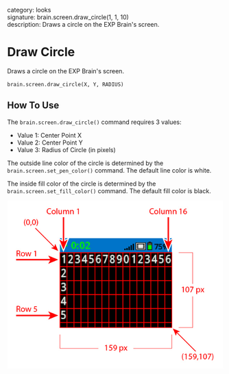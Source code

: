 category: looks  
signature: brain.screen.draw_circle(1, 1, 10)  
description: Draws a circle on the EXP Brain's screen.  

# Draw Circle

Draws a circle on the EXP Brain's screen.

```don
brain.screen.draw_circle(X, Y, RADIUS)
```

## How To Use

The `brain.screen.draw_circle()` command requires 3 values:

* Value 1: Center Point X
* Value 2: Center Point Y
* Value 3: Radius of Circle (in pixels)

The outside line color of the circle is determined by the `brain.screen.set_pen_color()` command. The default line color is white.

The inside fill color of the circle is determined by the `brain.screen.set_fill_color()` command. The default fill color is black.

![brain_screen_info](exp_row_column_brain.jpg)

<advanced>
</advanced>
